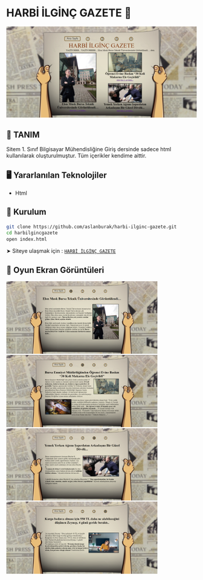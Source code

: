 # HARBİ İLGİNÇ GAZETE 📰
<img src="https://github.com/aslanburak/harbi-ilginc-gazete/blob/main/harbilgincgazete/images/githubimage/ana.png" width="800px" height="auto">

## 📌 TANIM
Sitem 1. Sınıf Bilgisayar Mühendisliğine Giriş dersinde sadece html kullanılarak oluşturulmuştur. Tüm içerikler kendime aittir.


## 🖥️ Yararlanılan Teknolojiler
-   Html 

## 🚨 Kurulum
```sh
git clone https://github.com/aslanburak/harbi-ilginc-gazete.git
cd harbilgincgazete
open index.html
```
➤ Siteye ulaşmak için : [`HARBİ İLGİNÇ GAZETE`](http://ilgincgazete.freeoda.com/)



## 📸 Oyun Ekran Görüntüleri

<img src="https://github.com/aslanburak/harbi-ilginc-gazete/blob/main/harbilgincgazete/images/githubimage/1%20(1).png" width="400px" height="auto">
<img src="https://github.com/aslanburak/harbi-ilginc-gazete/blob/main/harbilgincgazete/images/githubimage/1%20(2).png" width="400px" height="auto">
<img src="https://github.com/aslanburak/harbi-ilginc-gazete/blob/main/harbilgincgazete/images/githubimage/1%20(3).png" width="400px" height="auto">
<img src="https://github.com/aslanburak/harbi-ilginc-gazete/blob/main/harbilgincgazete/images/githubimage/1%20(4).png" width="400px" height="auto">

